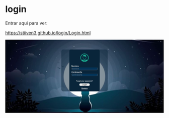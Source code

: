 # login

Entrar aqui para ver:

https://stiiven3.github.io/login/Login.html

<img src="login.png">


